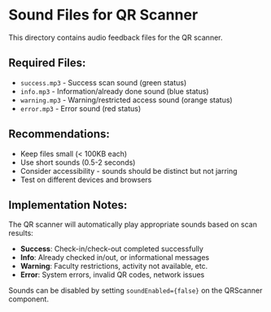# Sound Files for QR Scanner

This directory contains audio feedback files for the QR scanner.

## Required Files:

- `success.mp3` - Success scan sound (green status)
- `info.mp3` - Information/already done sound (blue status)  
- `warning.mp3` - Warning/restricted access sound (orange status)
- `error.mp3` - Error sound (red status)

## Recommendations:

- Keep files small (< 100KB each)
- Use short sounds (0.5-2 seconds)
- Consider accessibility - sounds should be distinct but not jarring
- Test on different devices and browsers

## Implementation Notes:

The QR scanner will automatically play appropriate sounds based on scan results:

- **Success**: Check-in/check-out completed successfully
- **Info**: Already checked in/out, or informational messages
- **Warning**: Faculty restrictions, activity not available, etc.
- **Error**: System errors, invalid QR codes, network issues

Sounds can be disabled by setting `soundEnabled={false}` on the QRScanner component.